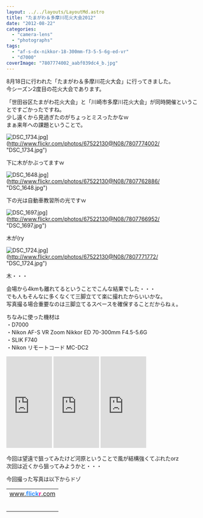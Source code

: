 ```yaml
---
layout: ../../layouts/LayoutMd.astro
title: "たまがわ＆多摩川花火大会2012"
date: "2012-08-22"
categories: 
  - "camera-lens"
  - "photographs"
tags: 
  - "af-s-dx-nikkor-18-300mm-f3-5-5-6g-ed-vr"
  - "d7000"
coverImage: "7807774002_aabf039dc4_b.jpg"
---
```


8月18日に行われた「たまがわ＆多摩川花火大会」に行ってきました。  
今シーズン2度目の花火大会であります。

「世田谷区たまがわ花火大会」と「川崎市多摩川花火大会」が同時開催ということですごかったですね。  
少し遠くから見過ぎたのがちょっとミスったかなｗ  
まぁ来年への課題ということで。

![DSC_1734.jpg](/archive/images/7807774002_aabf039dc4_b.jpg)](http://www.flickr.com/photos/67522130@N08/7807774002/ "DSC_1734.jpg")

下に木がかぶってますｗ

![DSC_1648.jpg](/archive/images/7807762886_f34f06beae.jpg)](http://www.flickr.com/photos/67522130@N08/7807762886/ "DSC_1648.jpg")

下の光は自動車教習所の光ですｗ

![DSC_1697.jpg](/archive/images/7807766952_f4aa336779.jpg)](http://www.flickr.com/photos/67522130@N08/7807766952/ "DSC_1697.jpg")

木が(ry

![DSC_1724.jpg](/archive/images/7807771772_1904bfcd52.jpg)](http://www.flickr.com/photos/67522130@N08/7807771772/ "DSC_1724.jpg")

木・・・

会場から4kmも離れてるということでこんな結果でした・・・  
でも人もそんなに多くなくて三脚立てて楽に撮れたからいいかな。  
写真撮る場合重要なのは三脚立てるスペースを確保することだからねぇ。

ちなみに使った機材は  
・D7000  
・Nikon AF-S VR Zoom Nikkor ED 70-300mm F4.5-5.6G  
・SLIK F740  
・Nikon リモートコード MC-DC2  

<iframe style="width: 120px; height: 240px;" src="http://rcm-jp.amazon.co.jp/e/cm?lt1=_blank&amp;bc1=000000&amp;IS2=1&amp;bg1=FFFFFF&amp;fc1=000000&amp;lc1=0000FF&amp;t=mizuka123-22&amp;o=9&amp;p=8&amp;l=as4&amp;m=amazon&amp;f=ifr&amp;ref=ss_til&amp;asins=B001F6TXME" height="240" width="320" frameborder="0" marginwidth="0" marginheight="0" scrolling="no"></iframe>

<iframe style="width: 120px; height: 240px;" src="http://rcm-jp.amazon.co.jp/e/cm?lt1=_blank&amp;bc1=000000&amp;IS2=1&amp;bg1=FFFFFF&amp;fc1=000000&amp;lc1=0000FF&amp;t=mizuka123-22&amp;o=9&amp;p=8&amp;l=as4&amp;m=amazon&amp;f=ifr&amp;ref=ss_til&amp;asins=B001HLCY1E" height="240" width="320" frameborder="0" marginwidth="0" marginheight="0" scrolling="no"></iframe>

<iframe style="width: 120px; height: 240px;" src="http://rcm-jp.amazon.co.jp/e/cm?lt1=_blank&amp;bc1=000000&amp;IS2=1&amp;bg1=FFFFFF&amp;fc1=000000&amp;lc1=0000FF&amp;t=mizuka123-22&amp;o=9&amp;p=8&amp;l=as4&amp;m=amazon&amp;f=ifr&amp;ref=ss_til&amp;asins=B000HJPK2C" height="240" width="320" frameborder="0" marginwidth="0" marginheight="0" scrolling="no"></iframe>

今回は望遠で狙ってみたけど河原ということで風が結構強くてぶれたorz  
次回は近くから狙ってみようかと・・・

今回撮った写真は以下からドゾ

<!-- #flickr\_badge\_source\_txt {padding:0; font: 11px arial, helvetica, sans serif; color:#666666;} #flickr\_badge\_icon {display:block !important; margin:0 !important; border: 1px solid rgb(0, 0, 0) !important;} #flickr\_icon\_td {padding:0 5px 0 0 !important;} .flickr\_badge\_image {text-align:center !important;} .flickr\_badge\_image img {border: 1px solid black !important;} #flickr\_www {display:block; padding:0 10px 0 10px !important; font: 11px arial, helvetica, sans serif !important; color:#3993ff !important;} #flickr\_badge\_uber\_wrapper a:hover, #flickr\_badge\_uber\_wrapper a:link, #flickr\_badge\_uber\_wrapper a:active, #flickr\_badge\_uber\_wrapper a:visited {text-decoration:none !important; background:inherit !important;color:#3993ff;} #flickr\_badge\_wrapper {background-color:#ffffff;border: solid 1px #000000} #flickr\_badge\_source {padding:0 !important; font: 11px arial, helvetica, sans serif !important; color:#666666 !important;} -->

<table id="flickr_badge_uber_wrapper" border="0" cellspacing="10" cellpadding="0"><tbody><tr><td><a id="flickr_www" href="http://www.flickr.com">www.<strong style="color: #3993ff;">flick<span style="color: #ff1c92;">r</span></strong>.com</a><table id="flickr_badge_wrapper" border="0" cellspacing="10" cellpadding="0"></table></td></tr></tbody></table>
